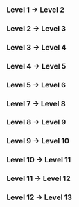 ### Level 1 -> Level 2
### Level 2 -> Level 3
### Level 3 -> Level 4
### Level 4 -> Level 5
### Level 5 -> Level 6
### Level 7 -> Level 8
### Level 8 -> Level 9
### Level 9 -> Level 10
### Level 10 -> Level 11
### Level 11 -> Level 12
### Level 12 -> Level 13
